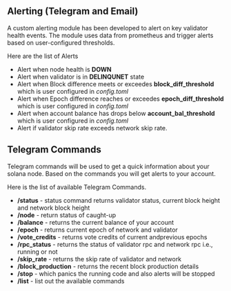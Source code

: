 ## Alerting (Telegram and Email)
 A custom alerting module has been developed to alert on key validator health events. The module uses data from prometheus and trigger alerts based on user-configured thresholds.

 Here are the list of Alerts
 - Alert when node health is **DOWN**
 - Alert when validator is in **DELINQUNET** state
 - Alert when Block difference meets or exceedes **block_diff_threshold** which is user configured in *config.toml*
 - Alert when Epoch difference reaches or exceedes **epoch_diff_threshold** which is user configured in *config.toml*
 - Alert when account balance has drops below **account_bal_threshold** which is user configured in *config.toml*
- Alert if validator skip rate exceeds network skip rate.

## Telegram Commands
Telegram commands will be used to get a quick information about your solana node. Based on the commands you will get alerts to your account.

Here is the list of available Telegram Commands.
  - **/status** - status command returns validator status, current block height and network block height
  - **/node** - return status of caught-up
  - **/balance** - returns the current balance of your account 
  - **/epoch** - returns current epoch of network and validator
  - **/vote_credits** - returns vote credits of current andprevious epochs 
  - **/rpc_status** - returns the status of validator rpc and network rpc i.e., running or not
  - **/skip_rate** - returns the skip rate of validator and network
  - **/block_production** - returns the recent block production details
  - **/stop** - which panics the running code and also alerts will be stopped
  - **/list** - list out the available commands
